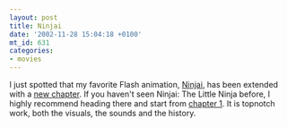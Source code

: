 ```yaml
---
layout: post
title: Ninjai
date: '2002-11-28 15:04:18 +0100'
mt_id: 631
categories:
- movies
---
```

I just spotted that my favorite Flash animation, <a href="http://www.ninjai.com">Ninjai</a>, has been extended with a <a href="http://www.ninjai.com/chapter10.php">new chapter</a>. If you haven't seen Ninjai: The Little Ninja before, I highly recommend heading there and start from <a href="http://www.ninjai.com/chapter01.php">chapter 1</a>. It is topnotch work, both the visuals, the sounds and the history.
